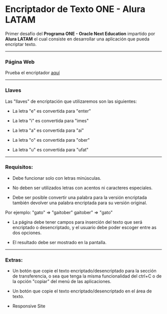 # Encriptador de Texto ONE - Alura LATAM

Primer desafío del **Programa ONE - Oracle Next Education** impartido por **Alura LATAM** el cual consiste en desarrollar una aplicación que pueda encriptar texto.

---

### Página Web
Prueba el encriptador [aquí](https://michael-angulo.github.io/encrypt-decrypt/)


---
### Llaves

Las "llaves" de encriptación que utilizaremos son las siguientes:

- La letra "e" es convertida para "enter"

- La letra "i" es convertida para "imes"

- La letra "a" es convertida para "ai"

- La letra "o" es convertida para "ober"

- La letra "u" es convertida para "ufat"

---
### Requisitos:

- Debe funcionar solo con letras minúsculas.

- No deben ser utilizados letras con acentos ni caracteres especiales.

- Debe ser posible convertir una palabra para la versión encriptada también devolver una palabra encriptada para su versión original.

Por ejemplo:
"gato" => "gaitober"
gaitober" => "gato"

- La página debe tener campos para inserción del texto que será encriptado o desencriptado, y el usuario debe poder escoger entre as dos opciones.

- El resultado debe ser mostrado en la pantalla.

---

### Extras:

- Un botón que copie el texto encriptado/desencriptado para la sección de transferencia, o sea que tenga la misma funcionalidad del ctrl+C o de la opción "copiar" del menú de las aplicaciones.

- Un botón que copie el texto encriptado/desencriptado en el área de texto.

- Responsive Site






